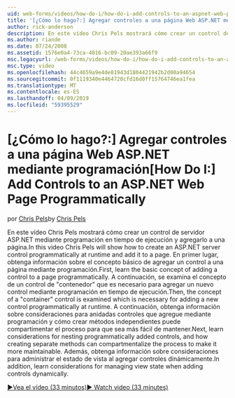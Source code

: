 ```yaml
---
uid: web-forms/videos/how-do-i/how-do-i-add-controls-to-an-aspnet-web-page-programmatically
title: '[¿Cómo lo hago?:] Agregar controles a una página Web ASP.NET mediante programación | Microsoft Docs'
author: rick-anderson
description: En este vídeo Chris Pels mostrará cómo crear un control de servidor ASP.NET mediante programación en tiempo de ejecución y agregarlo a una página. En primer lugar, obtenga información sobre el concepto básico de o...
ms.author: riande
ms.date: 07/24/2008
ms.assetid: 1576e0a4-73ca-4816-bc09-20ae393a66f9
msc.legacyurl: /web-forms/videos/how-do-i/how-do-i-add-controls-to-an-aspnet-web-page-programmatically
msc.type: video
ms.openlocfilehash: 44c4659a9e4de81943d1804421942b2d00a94654
ms.sourcegitcommit: 0f1119340e4464720cfd16d0ff15764746ea1fea
ms.translationtype: MT
ms.contentlocale: es-ES
ms.lasthandoff: 04/09/2019
ms.locfileid: "59395529"
---
```

# <a name="how-do-i-add-controls-to-an-aspnet-web-page-programmatically"></a><span data-ttu-id="0d437-104">[¿Cómo lo hago?:] Agregar controles a una página Web ASP.NET mediante programación</span><span class="sxs-lookup"><span data-stu-id="0d437-104">[How Do I:] Add Controls to an ASP.NET Web Page Programmatically</span></span>

<span data-ttu-id="0d437-105">por [Chris Pels](https://twitter.com/chrispels)</span><span class="sxs-lookup"><span data-stu-id="0d437-105">by [Chris Pels](https://twitter.com/chrispels)</span></span>

<span data-ttu-id="0d437-106">En este vídeo Chris Pels mostrará cómo crear un control de servidor ASP.NET mediante programación en tiempo de ejecución y agregarlo a una página.</span><span class="sxs-lookup"><span data-stu-id="0d437-106">In this video Chris Pels will show how to create an ASP.NET server control programmatically at runtime and add it to a page.</span></span> <span data-ttu-id="0d437-107">En primer lugar, obtenga información sobre el concepto básico de agregar un control a una página mediante programación.</span><span class="sxs-lookup"><span data-stu-id="0d437-107">First, learn the basic concept of adding a control to a page programmatically.</span></span> <span data-ttu-id="0d437-108">A continuación, se examina el concepto de un control de "contenedor" que es necesario para agregar un nuevo control mediante programación en tiempo de ejecución.</span><span class="sxs-lookup"><span data-stu-id="0d437-108">Then, the concept of a "container" control is examined which is necessary for adding a new control programmatically at runtime.</span></span> <span data-ttu-id="0d437-109">A continuación, obtenga información sobre consideraciones para anidadas controles que agregue mediante programación y cómo crear métodos independientes puede compartimentar el proceso para que sea más fácil de mantener.</span><span class="sxs-lookup"><span data-stu-id="0d437-109">Next, learn considerations for nesting programmatically added controls, and how creating separate methods can compartmentalize the process to make it more maintainable.</span></span> <span data-ttu-id="0d437-110">Además, obtenga información sobre consideraciones para administrar el estado de vista al agregar controles dinámicamente.</span><span class="sxs-lookup"><span data-stu-id="0d437-110">In addition, learn considerations for managing view state when adding controls dynamically.</span></span>

[<span data-ttu-id="0d437-111">&#9654;Vea el vídeo (33 minutos)</span><span class="sxs-lookup"><span data-stu-id="0d437-111">&#9654; Watch video (33 minutes)</span></span>](https://channel9.msdn.com/Blogs/ASP-NET-Site-Videos/how-do-i-add-controls-to-an-aspnet-web-page-programmatically)
